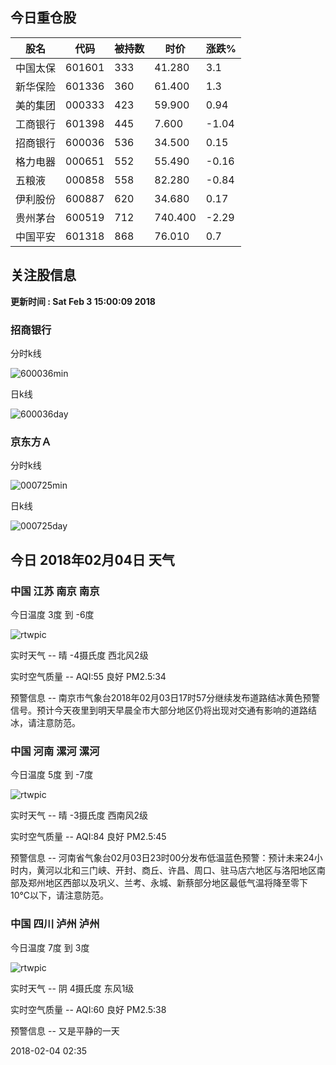 
## 今日重仓股 

|股名|代码|被持数|时价|涨跌%|
|---|---|---|---|---|
|中国太保|601601|333|41.280|3.1|
|新华保险|601336|360|61.400|1.3|
|美的集团|000333|423|59.900|0.94|
|工商银行|601398|445|7.600|-1.04|
|招商银行|600036|536|34.500|0.15|
|格力电器|000651|552|55.490|-0.16|
|五粮液|000858|558|82.280|-0.84|
|伊利股份|600887|620|34.680|0.17|
|贵州茅台|600519|712|740.400|-2.29|
|中国平安|601318|868|76.010|0.7|

## 关注股信息
**更新时间 : Sat Feb  3 15:00:09 2018**
### 招商银行 
分时k线

![600036min](http://image.sinajs.cn/newchart/min/n/sh600036.gif)

日k线

![600036day](http://image.sinajs.cn/newchart/daily/n/sh600036.gif)

### 京东方Ａ 
分时k线

![000725min](http://image.sinajs.cn/newchart/min/n/sz000725.gif)

日k线

![000725day](http://image.sinajs.cn/newchart/daily/n/sz000725.gif)
## 今日 2018年02月04日 天气
### 中国 江苏 南京 南京

今日温度 3度 到 -6度

![rtwpic](http://app1.showapi.com/weather/icon/night/00.png)

实时天气 -- 晴 -4摄氏度 西北风2级

实时空气质量 -- AQI:55 良好 PM2.5:34

预警信息 -- 南京市气象台2018年02月03日17时57分继续发布道路结冰黄色预警信号。预计今天夜里到明天早晨全市大部分地区仍将出现对交通有影响的道路结冰，请注意防范。
    
### 中国 河南 漯河 漯河

今日温度 5度 到 -7度

![rtwpic](http://app1.showapi.com/weather/icon/night/00.png)

实时天气 -- 晴 -3摄氏度 西南风2级

实时空气质量 -- AQI:84 良好 PM2.5:45

预警信息 -- 河南省气象台02月03日23时00分发布低温蓝色预警：预计未来24小时内，黄河以北和三门峡、开封、商丘、许昌、周口、驻马店六地区与洛阳地区南部及郑州地区西部以及巩义、兰考、永城、新蔡部分地区最低气温将降至零下10℃以下，请注意防范。
    
### 中国 四川 泸州 泸州

今日温度 7度 到 3度

![rtwpic](http://app1.showapi.com/weather/icon/night/02.png)

实时天气 -- 阴 4摄氏度 东风1级

实时空气质量 -- AQI:60 良好 PM2.5:38

预警信息 -- 又是平静的一天
    
2018-02-04 02:35